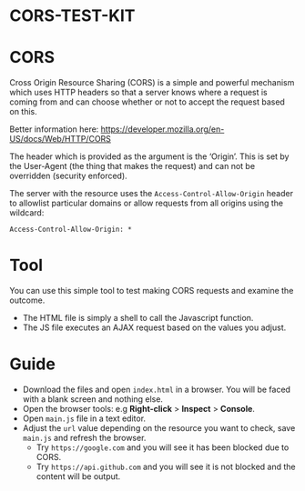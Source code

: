 # CORS-TEST-KIT

# CORS
Cross Origin Resource Sharing (CORS) is a simple and powerful mechanism which uses HTTP headers so that a server knows where a request is coming from and can choose whether or not to accept the request based on this.

Better information here:
https://developer.mozilla.org/en-US/docs/Web/HTTP/CORS

The header which is provided as the argument is the ‘Origin’. This is set by the User-Agent (the thing that makes the request) and can not be overridden (security enforced).

The server with the resource uses the `Access-Control-Allow-Origin` header to allowlist particular domains or allow requests from all origins using the wildcard:
```
Access-Control-Allow-Origin: *
```


# Tool
You can use this simple tool to test making CORS requests and examine the outcome.

* The HTML file is simply a shell to call the Javascript function.
* The JS file executes an AJAX request based on the values you adjust.


# Guide
* Download the files and open `index.html` in a browser. You will be faced with a blank screen and nothing else.
* Open the browser tools: e.g **Right-click** > **Inspect** > **Console**.
* Open `main.js` file in a text editor.
* Adjust the `url` value depending on the resource you want to check, save `main.js` and refresh the browser. 
    * Try `https://google.com` and you will see it has been blocked due to CORS.
    * Try `https://api.github.com` and you will see it is not blocked and the content will be output.
